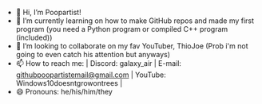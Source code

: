 - 👋 Hi, I’m Poopartist!
- 🌱 I’m currently learning on how to make GitHub repos and made my first program (you need a Python program or compiled C++ program (included))
- 💞️ I’m looking to collaborate on my fav YouTuber, ThioJoe (Prob i'm not going to even catch his attention but anyways)
- 📫 How to reach me: | Discord: galaxy_air | E-mail: githubpoopartistemail@gmail.com | YouTube: Windows10doesntgrowontrees |
- 😄 Pronouns: he/his/him/they
